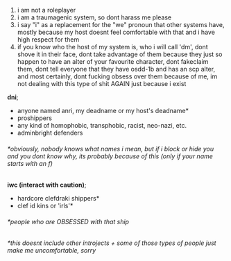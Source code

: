 1. i am not a roleplayer
2. i am a traumagenic system, so dont harass me please
3. i say "i" as a replacement for the "we" pronoun that other systems have, mostly because my host doesnt feel comfortable with that and i have high respect for them
4. if you know who the host of my system is, who i will call 'dm', dont shove it in their face, dont take advantage of them because they just so happen to have an alter of your favourite character, dont fakeclaim them, dont tell everyone that they have osdd-1b and has an scp alter, and most certainly, dont fucking obsess over them because of me, im not dealing with this type of shit AGAIN just because i exist

**dni**;
- anyone named anri, my deadname or my host's deadname*
- proshippers
- any kind of homophobic, transphobic, racist, neo-nazi, etc.
- adminbright defenders
  
###### *obviously, nobody knows what names i mean, but if i block or hide you and you dont know why, its probably because of this (only if your name starts with an f)

**iwc (interact with caution)**;
- hardcore clefdraki shippers*
- clef id kins or 'irls'*

###### *people who are OBSESSED with that ship
###### *this doesnt include other introjects + some of those types of people just make me uncomfortable, sorry
